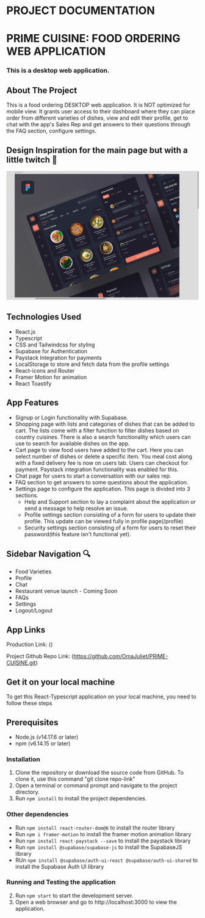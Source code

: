 # PROJECT DOCUMENTATION

# PRIME CUISINE: FOOD ORDERING WEB APPLICATION
### This is a desktop web application.


## About The Project 

This is a food ordering DESKTOP web application. It is NOT optimized for mobile view. It grants user access to their dashboard where they can place order from different varieties of dishes, view and edit their profile, get to chat with the app's Sales Rep and get answers to their questions through the FAQ section, configure settings.


## Design Inspiration for the main page but with a little twitch 🤭
![Prime Cuisine: food ordering app design](design.png) 


## Technologies Used

- React.js
- Typescript
- CSS and Tailwindcss for styling
- Supabase for Authentication
- Paystack Integration for payments
- LocalStorage to store and fetch data from the profile settings
- React-icons and Router
- Framer Motion for animation
- React Toastify 


## App Features

- Signup or Login functionality with Supabase.
- Shopping page with lists and categories of dishes that can be added to cart. The lists come with a filter function to filter dishes based on country cuisines. There is also a search functionality which users can use to search for available dishes on the app.
- Cart page to view food users have added to the cart. Here you can select number of dishes or delete a specific item. You meal cost along with a fixed delivery fee is now on users tab. Users can checkout for payment. Paystack integration functionality was enabled for this.
- Chat page for users to start a conversation with our sales rep.
- FAQ section to get answers to some questions about the application.
- Settings page to configure the application. This page is divided into 3 sections. 
   - Help and Support section to lay a complaint about the application or send a message to help resolve an issue.
   - Profile settings section consisting of a form for users to update their profile. This update can be viewed fully in profile page(/profile)
   - Security settings section consisting of a form for users to reset their password(this feature isn't functional yet).



## Sidebar Navigation 🔍

- Food Varieties 
- Profile
- Chat 
- Restaurant venue launch - Coming Soon 
- FAQs
- Settings
- Logout/Logout


## App Links 
Production Link: ()

Project Github Repo Link: (https://github.com/OmaJuliet/PRIME-CUISINE.git)


## Get it on your local machine
To get this React-Typescript application on your local machine, you need to follow these steps


## Prerequisites
- Node.js (v14.17.6 or later)
- npm (v6.14.15 or later)


### Installation
1. Clone the repository or download the source code from GitHub. To clone it, use this command "git clone repo-link"
2. Open a terminal or command prompt and navigate to the project directory.
3. Run `npm install` to install the project dependencies.


### Other dependencies
- Run `npm install react-router-dom@6` to install the router library
- Run `npm i framer-motion` to install the framer motion animation library
- Run `npm install react-paystack --save` to install the paystack library
- Run `npm install @supabase/supabase-js` to install the SupabaseJS library
- RUn `npm install @supabase/auth-ui-react @supabase/auth-ui-shared` to install the Supabase Auth UI library


### Running and Testing the application
2. Run `npm start` to start the development server.
3. Open a web browser and go to http://localhost:3000 to view the application.